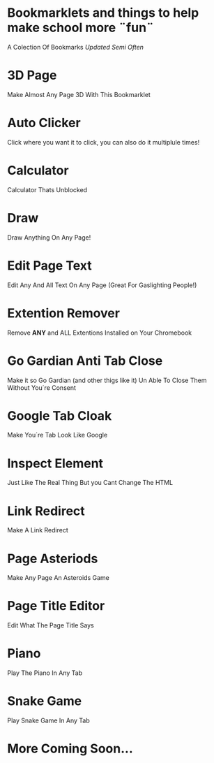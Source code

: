 # Bookmarklets and things to help make school more ¨fun¨
A Colection Of Bookmarks
*Updated Semi Often*

# 3D Page

Make Almost Any Page 3D With This Bookmarklet

# Auto Clicker

Click where you want it to click, you can also do it multiplule times!

# Calculator

Calculator Thats Unblocked

# Draw

Draw Anything On Any Page!

# Edit Page Text

Edit Any And All Text On Any Page (Great For Gaslighting People!)

#  Extention Remover

Remove **ANY** and ALL Extentions Installed on Your Chromebook

# Go Gardian Anti Tab Close

Make it so Go Gardian (and other thigs like it) Un Able To Close Them Without You´re Consent

# Google Tab Cloak

Make You´re Tab  Look Like Google

# Inspect Element

Just Like The Real Thing But you Cant Change The HTML

# Link Redirect

Make A Link Redirect

# Page Asteriods

Make Any Page An Asteroids Game

# Page Title Editor

Edit What The Page Title Says

# Piano

Play The Piano In Any Tab

# Snake Game

Play Snake Game In Any Tab

# More Coming Soon...
